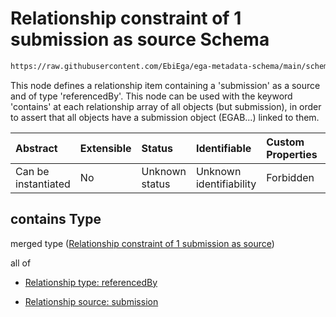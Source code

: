 # Relationship constraint of 1 submission as source Schema

```txt
https://raw.githubusercontent.com/EbiEga/ega-metadata-schema/main/schemas/EGA.sample.json#/properties/sampleRelationships/contains
```

This node defines a relationship item containing a 'submission' as a source and of type 'referencedBy'. This node can be used with the keyword 'contains' at each relationship array of all objects (but submission), in order to assert that all objects have a submission object (EGAB...) linked to them.

| Abstract            | Extensible | Status         | Identifiable            | Custom Properties | Additional Properties | Access Restrictions | Defined In                                                                   |
| :------------------ | :--------- | :------------- | :---------------------- | :---------------- | :-------------------- | :------------------ | :--------------------------------------------------------------------------- |
| Can be instantiated | No         | Unknown status | Unknown identifiability | Forbidden         | Allowed               | none                | [EGA.sample.json\*](../../../schemas/EGA.sample.json "open original schema") |

## contains Type

merged type ([Relationship constraint of 1 submission as source](ega-10-properties-sample-relationships-relationship-constraint-of-1-submission-as-source.md))

all of

*   [Relationship type: referencedBy](ega-4-defs-relationship-type-referencedby.md "check type definition")

*   [Relationship source: submission](ega-4-defs-relationship-source-submission.md "check type definition")
